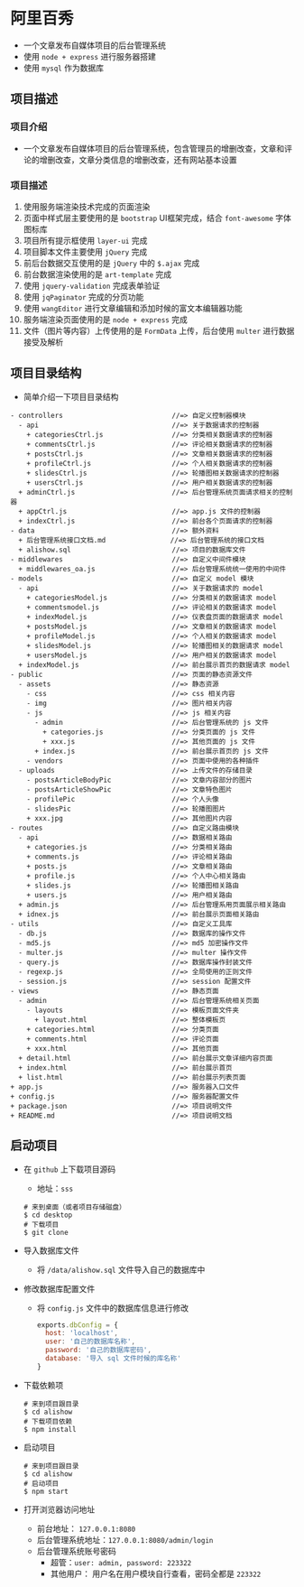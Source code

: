 # 阿里百秀

- 一个文章发布自媒体项目的后台管理系统
- 使用 `node + express` 进行服务器搭建
- 使用 `mysql` 作为数据库




## 项目描述

### 项目介绍

- 一个文章发布自媒体项目的后台管理系统，包含管理员的增删改查，文章和评论的增删改查，文章分类信息的增删改查，还有网站基本设置

### 项目描述

1. 使用服务端渲染技术完成的页面渲染
2. 页面中样式层主要使用的是 `bootstrap` UI框架完成，结合 `font-awesome` 字体图标库
3. 项目所有提示框使用 `layer-ui` 完成
4. 项目脚本文件主要使用 `jQuery` 完成
5. 前后台数据交互使用的是 `jQuery` 中的 `$.ajax` 完成
6. 前台数据渲染使用的是 `art-template` 完成
7. 使用 `jquery-validation` 完成表单验证
8. 使用 `jqPaginator` 完成的分页功能
9. 使用 `wangEditor` 进行文章编辑和添加时候的富文本编辑器功能
10. 服务端渲染页面使用的是 `node + express` 完成
11. 文件（图片等内容）上传使用的是 `FormData` 上传，后台使用 `multer` 进行数据接受及解析



## 项目目录结构

- 简单介绍一下项目目录结构

```Text
- controllers                           //=> 自定义控制器模块
  - api								    //=> 关于数据请求的控制器
  	+ categoriesCtrl.js 			    //=> 分类相关数据请求的控制器
  	+ commentsCtrl.js  				    //=> 评论相关数据请求的控制器
  	+ postsCtrl.js					    //=> 文章相关数据请求的控制器
  	+ profileCtrl.js  				    //=> 个人相关数据请求的控制器
  	+ slidesCtrl.js					    //=> 轮播图相关数据请求的控制器
  	+ usersCtrl.js   				    //=> 用户相关数据请求的控制器
  + adminCtrl.js					    //=> 后台管理系统页面请求相关的控制器
  + appCtrl.js						    //=> app.js 文件的控制器
  + indexCtrl.js					    //=> 前台各个页面请求的控制器
- data								    //=> 额外资料
  + 后台管理系统接口文档.md				 //=> 后台管理系统的接口文档
  + alishow.sql							//=> 项目的数据库文件
- middlewares							//=> 自定义中间件模块
  + middlewares_oa.js					//=> 后台管理系统统一使用的中间件
- models								//=> 自定义 model 模块
  - api									//=> 关于数据请求的 model
    + categoriesModel.js     			//=> 分类相关的数据请求 model
    + commentsmodel.js					//=> 评论相关的数据请求 model
    + indexModel.js						//=> 仪表盘页面的数据请求 model
    + postsModel.js						//=> 文章相关的数据请求 model
    + profileModel.js					//=> 个人相关的数据请求 model
    + slidesModel.js					//=> 轮播图相关的数据请求 model
    + usersModel.js						//=> 用户相关的数据请求 model
  + indexModel.js						//=> 前台展示首页的数据请求 model
- public								//=> 页面的静态资源文件
  - assets								//=> 静态资源
    - css      							//=> css 相关内容
    - img								//=> 图片相关内容
    - js								//=> js 相关内容
      - admin							//=> 后台管理系统的 js 文件
        + categories.js					//=> 分类页面的 js 文件
        + xxx.js						//=> 其他页面的 js 文件
      + index.js						//=> 前台展示首页的 js 文件
    - vendors							//=> 页面中使用的各种插件
  - uploads								//=> 上传文件的存储目录
    - postsArticleBodyPic				//=> 文章内容部分的图片
    - postsArticleShowPic				//=> 文章特色图片
    - profilePic						//=> 个人头像
    - slidesPic							//=> 轮播图图片
    + xxx.jpg							//=> 其他图片内容
- routes								//=> 自定义路由模块
  - api									//=> 数据相关路由
    + categories.js						//=> 分类相关路由
    + comments.js						//=> 评论相关路由
    + posts.js							//=> 文章相关路由
    + profile.js						//=> 个人中心相关路由
    + slides.js							//=> 轮播图相关路由
    + users.js							//=> 用户相关路由
  + admin.js							//=> 后台管理系用页面展示相关路由
  + idnex.js							//=> 前台展示页面相关路由
- utils									//=> 自定义工具库
  - db.js								//=> 数据库的操作文件
  - md5.js								//=> md5 加密操作文件
  - multer.js							//=> multer 操作文件
  - query.js							//=> 数据库操作封装文件
  - regexp.js							//=> 全局使用的正则文件
  - session.js							//=> session 配置文件
- views									//=> 静态页面
  - admin								//=> 后台管理系统相关页面
    - layouts							//=> 模板页面文件夹
      + layout.html						//=> 整体模板页
    + categories.html					//=> 分类页面
    + comments.html						//=> 评论页面
    + xxx.html							//=> 其他页面
  + detail.html							//=> 前台展示文章详细内容页面
  + index.html							//=> 前台展示首页
  + list.html							//=> 前台展示列表页面
+ app.js								//=> 服务器入口文件
+ config.js								//=> 服务器配置文件
+ package.json							//=> 项目说明文件
+ README.md								//=> 项目说明文档
```





## 启动项目

- 在 `github` 上下载项目源码
  - 地址：`sss`

  ```shell
  # 来到桌面（或者项目存储磁盘）
  $ cd desktop
  # 下载项目
  $ git clone
  ```

- 导入数据库文件

  - 将 `/data/alishow.sql` 文件导入自己的数据库中

- 修改数据库配置文件

  - 将 `config.js` 文件中的数据库信息进行修改

    ```javascript
    exports.dbConfig = {
      host: 'localhost',
      user: '自己的数据库名称',
      password: '自己的数据库密码',
      database: '导入 sql 文件时候的库名称'
    }
    ```

- 下载依赖项

  ```shell
  # 来到项目跟目录
  $ cd alishow
  # 下载项目依赖
  $ npm install
  ```

- 启动项目

  ```shell
  # 来到项目跟目录
  $ cd alishow
  # 启动项目
  $ npm start
  ```

- 打开浏览器访问地址

  - 前台地址： `127.0.0.1:8080`
  - 后台管理系统地址：`127.0.0.1:8080/admin/login`
  - 后台管理系统账号密码
    - 超管：`user: admin, password: 223322`
    - 其他用户： 用户名在用户模块自行查看，密码全都是 `223322`
